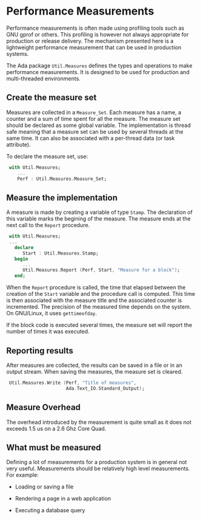 # Performance Measurements

Performance measurements is often made using profiling tools such as GNU gprof or others.
This profiling is however not always appropriate for production or release delivery.
The mechanism presented here is a lightweight performance measurement that can be
used in production systems.

The Ada package `Util.Measures` defines the types and operations to make
performance measurements.  It is designed to be used for production and multi-threaded
environments.

## Create the measure set

Measures are collected in a `Measure_Set`.  Each measure has a name, a counter and
a sum of time spent for all the measure.  The measure set should be declared as some
global variable.  The implementation is thread safe meaning that a measure set can
be used by several threads at the same time.  It can also be associated with
a per-thread data (or task attribute).

To declare the measure set, use:

```Ada
 with Util.Measures;
    ...
    Perf : Util.Measures.Measure_Set;
```

## Measure the implementation

A measure is made by creating a variable of type `Stamp`.  The declaration of
this variable marks the begining of the measure.  The measure ends at the
next call to the `Report` procedure.

```Ada
 with Util.Measures;
 ...
   declare
      Start : Util.Measures.Stamp;
   begin
      ...
      Util.Measures.Report (Perf, Start, "Measure for a block");
   end;
```

When the `Report` procedure is called, the time that elapsed between the creation of
the `Start` variable and the procedure call is computed.  This time is
then associated with the measure title and the associated counter is incremented.
The precision of the measured time depends on the system.  On GNU/Linux, it uses
`gettimeofday`.

If the block code is executed several times, the measure set will report
the number of times it was executed.

## Reporting results

After measures are collected, the results can be saved in a file or in
an output stream.  When saving the measures, the measure set is cleared.

```Ada
 Util.Measures.Write (Perf, "Title of measures",
                      Ada.Text_IO.Standard_Output);
```

## Measure Overhead

The overhead introduced by the measurement is quite small as it does not exceeds 1.5 us
on a 2.6 Ghz Core Quad.

## What must be measured

Defining a lot of measurements for a production system is in general not very useful.
Measurements should be relatively high level measurements.  For example:

  * Loading or saving a file

  * Rendering a page in a web application

  * Executing a database query


